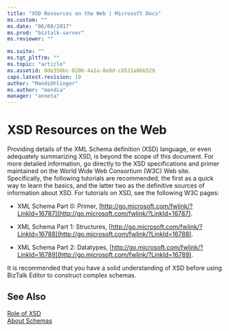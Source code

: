 ```yaml
---
title: "XSD Resources on the Web | Microsoft Docs"
ms.custom: ""
ms.date: "06/08/2017"
ms.prod: "biztalk-server"
ms.reviewer: ""

ms.suite: ""
ms.tgt_pltfrm: ""
ms.topic: "article"
ms.assetid: 0de350bc-8206-4a1a-8e8d-cb531a06b529
caps.latest.revision: 10
author: "MandiOhlinger"
ms.author: "mandia"
manager: "anneta"
---
```

# XSD Resources on the Web
Providing details of the XML Schema definition (XSD) language, or even adequately summarizing XSD, is beyond the scope of this document. For more detailed information, go directly to the XSD specifications and primer maintained on the World Wide Web Consortium (W3C) Web site. Specifically, the following tutorials are recommended, the first as a quick way to learn the basics, and the latter two as the definitive sources of information about XSD. For tutorials on XSD, see the following W3C pages:  
  
-   XML Schema Part 0: Primer, [http://go.microsoft.com/fwlink/?LinkId=16787](http://go.microsoft.com/fwlink/?LinkId=16787).  
  
-   XML Schema Part 1: Structures, [http://go.microsoft.com/fwlink/?LinkId=16788](http://go.microsoft.com/fwlink/?LinkId=16788).  
  
-   XML Schema Part 2: Datatypes, [http://go.microsoft.com/fwlink/?LinkId=16789](http://go.microsoft.com/fwlink/?LinkId=16789).  
  
 It is recommended that you have a solid understanding of XSD before using BizTalk Editor to construct complex schemas.  
  
## See Also  
 [Role of XSD](../core/role-of-xsd.md)   
 [About Schemas](../core/about-schemas.md)